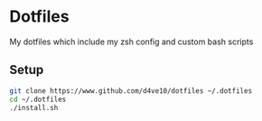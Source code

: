 # Dotfiles
My dotfiles which include my zsh config and custom bash scripts


## Setup

```bash
git clone https://www.github.com/d4ve10/dotfiles ~/.dotfiles
cd ~/.dotfiles
./install.sh
```